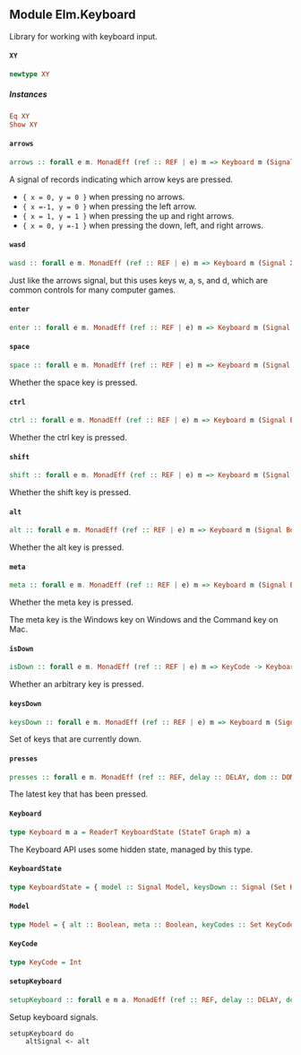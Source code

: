 ## Module Elm.Keyboard

Library for working with keyboard input.

#### `XY`

``` purescript
newtype XY
```

##### Instances
``` purescript
Eq XY
Show XY
```

#### `arrows`

``` purescript
arrows :: forall e m. MonadEff (ref :: REF | e) m => Keyboard m (Signal XY)
```

A signal of records indicating which arrow keys are pressed.

* `{ x = 0, y = 0 }` when pressing no arrows.
* `{ x =-1, y = 0 }` when pressing the left arrow.
* `{ x = 1, y = 1 }` when pressing the up and right arrows.
* `{ x = 0, y =-1 }` when pressing the down, left, and right arrows.

#### `wasd`

``` purescript
wasd :: forall e m. MonadEff (ref :: REF | e) m => Keyboard m (Signal XY)
```

Just like the arrows signal, but this uses keys w, a, s, and d,
which are common controls for many computer games.

#### `enter`

``` purescript
enter :: forall e m. MonadEff (ref :: REF | e) m => Keyboard m (Signal Bool)
```

#### `space`

``` purescript
space :: forall e m. MonadEff (ref :: REF | e) m => Keyboard m (Signal Bool)
```

Whether the space key is pressed.

#### `ctrl`

``` purescript
ctrl :: forall e m. MonadEff (ref :: REF | e) m => Keyboard m (Signal Bool)
```

Whether the ctrl key is pressed.

#### `shift`

``` purescript
shift :: forall e m. MonadEff (ref :: REF | e) m => Keyboard m (Signal Bool)
```

Whether the shift key is pressed.

#### `alt`

``` purescript
alt :: forall e m. MonadEff (ref :: REF | e) m => Keyboard m (Signal Bool)
```

Whether the alt key is pressed.

#### `meta`

``` purescript
meta :: forall e m. MonadEff (ref :: REF | e) m => Keyboard m (Signal Bool)
```

Whether the meta key is pressed.

The meta key is the Windows key on Windows and the Command key on Mac.

#### `isDown`

``` purescript
isDown :: forall e m. MonadEff (ref :: REF | e) m => KeyCode -> Keyboard m (Signal Bool)
```

Whether an arbitrary key is pressed.

#### `keysDown`

``` purescript
keysDown :: forall e m. MonadEff (ref :: REF | e) m => Keyboard m (Signal (Set KeyCode))
```

Set of keys that are currently down.

#### `presses`

``` purescript
presses :: forall e m. MonadEff (ref :: REF, delay :: DELAY, dom :: DOM, now :: NOW, console :: CONSOLE | e) m => Keyboard m (Signal KeyCode)
```

The latest key that has been pressed.

#### `Keyboard`

``` purescript
type Keyboard m a = ReaderT KeyboardState (StateT Graph m) a
```

The Keyboard API uses some hidden state, managed by this type.

#### `KeyboardState`

``` purescript
type KeyboardState = { model :: Signal Model, keysDown :: Signal (Set KeyCode) }
```

#### `Model`

``` purescript
type Model = { alt :: Boolean, meta :: Boolean, keyCodes :: Set KeyCode }
```

#### `KeyCode`

``` purescript
type KeyCode = Int
```

#### `setupKeyboard`

``` purescript
setupKeyboard :: forall e m a. MonadEff (ref :: REF, delay :: DELAY, dom :: DOM, now :: NOW, console :: CONSOLE | e) m => Keyboard m a -> GraphState m a
```

Setup keyboard signals.

    setupKeyboard do
        altSignal <- alt


